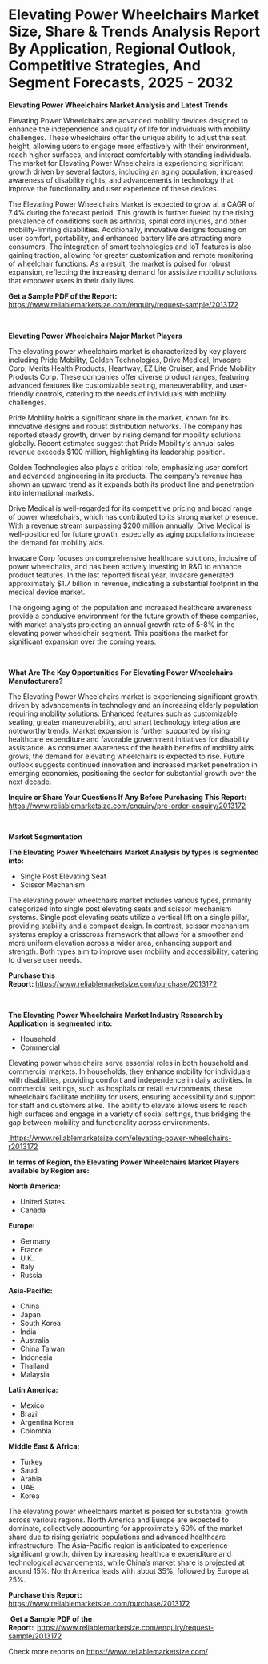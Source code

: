<p><h1>Elevating Power Wheelchairs Market Size, Share & Trends Analysis Report By Application, Regional Outlook, Competitive Strategies, And Segment Forecasts, 2025 - 2032</h1></p><p><strong>Elevating Power Wheelchairs Market Analysis and Latest Trends</strong></p>
<p><p>Elevating Power Wheelchairs are advanced mobility devices designed to enhance the independence and quality of life for individuals with mobility challenges. These wheelchairs offer the unique ability to adjust the seat height, allowing users to engage more effectively with their environment, reach higher surfaces, and interact comfortably with standing individuals. The market for Elevating Power Wheelchairs is experiencing significant growth driven by several factors, including an aging population, increased awareness of disability rights, and advancements in technology that improve the functionality and user experience of these devices.</p><p>The Elevating Power Wheelchairs Market is expected to grow at a CAGR of 7.4% during the forecast period. This growth is further fueled by the rising prevalence of conditions such as arthritis, spinal cord injuries, and other mobility-limiting disabilities. Additionally, innovative designs focusing on user comfort, portability, and enhanced battery life are attracting more consumers. The integration of smart technologies and IoT features is also gaining traction, allowing for greater customization and remote monitoring of wheelchair functions. As a result, the market is poised for robust expansion, reflecting the increasing demand for assistive mobility solutions that empower users in their daily lives.</p></p>
<p><strong>Get a Sample PDF of the Report:&nbsp;</strong> <a href="https://www.reliablemarketsize.com/enquiry/request-sample/2013172?utm_campaign=1897&utm_medium=2&utm_source=Github&utm_content=ia&utm_term=08022025&utm_id=elevating-power-wheelchairs">https://www.reliablemarketsize.com/enquiry/request-sample/2013172</a></p>
<p>&nbsp;</p>
<p><strong>Elevating Power Wheelchairs Major Market Players</strong></p>
<p><p>The elevating power wheelchairs market is characterized by key players including Pride Mobility, Golden Technologies, Drive Medical, Invacare Corp, Merits Health Products, Heartway, EZ Lite Cruiser, and Pride Mobility Products Corp. These companies offer diverse product ranges, featuring advanced features like customizable seating, maneuverability, and user-friendly controls, catering to the needs of individuals with mobility challenges.</p><p>Pride Mobility holds a significant share in the market, known for its innovative designs and robust distribution networks. The company has reported steady growth, driven by rising demand for mobility solutions globally. Recent estimates suggest that Pride Mobility's annual sales revenue exceeds $100 million, highlighting its leadership position.</p><p>Golden Technologies also plays a critical role, emphasizing user comfort and advanced engineering in its products. The company’s revenue has shown an upward trend as it expands both its product line and penetration into international markets.</p><p>Drive Medical is well-regarded for its competitive pricing and broad range of power wheelchairs, which has contributed to its strong market presence. With a revenue stream surpassing $200 million annually, Drive Medical is well-positioned for future growth, especially as aging populations increase the demand for mobility aids.</p><p>Invacare Corp focuses on comprehensive healthcare solutions, inclusive of power wheelchairs, and has been actively investing in R&D to enhance product features. In the last reported fiscal year, Invacare generated approximately $1.7 billion in revenue, indicating a substantial footprint in the medical device market.</p><p>The ongoing aging of the population and increased healthcare awareness provide a conducive environment for the future growth of these companies, with market analysts projecting an annual growth rate of 5-8% in the elevating power wheelchair segment. This positions the market for significant expansion over the coming years.</p></p>
<p>&nbsp;</p>
<p><strong>What Are The Key Opportunities For Elevating Power Wheelchairs Manufacturers?</strong></p>
<p><p>The Elevating Power Wheelchairs market is experiencing significant growth, driven by advancements in technology and an increasing elderly population requiring mobility solutions. Enhanced features such as customizable seating, greater maneuverability, and smart technology integration are noteworthy trends. Market expansion is further supported by rising healthcare expenditure and favorable government initiatives for disability assistance. As consumer awareness of the health benefits of mobility aids grows, the demand for elevating wheelchairs is expected to rise. Future outlook suggests continued innovation and increased market penetration in emerging economies, positioning the sector for substantial growth over the next decade.</p></p>
<p><strong>Inquire or Share Your Questions If Any Before Purchasing This Report:</strong> <a href="https://www.reliablemarketsize.com/enquiry/pre-order-enquiry/2013172?utm_campaign=1897&utm_medium=2&utm_source=Github&utm_content=ia&utm_term=08022025&utm_id=elevating-power-wheelchairs">https://www.reliablemarketsize.com/enquiry/pre-order-enquiry/2013172</a></p>
<p>&nbsp;</p>
<p><strong>Market Segmentation</strong></p>
<p><strong>The Elevating Power Wheelchairs Market Analysis by types is segmented into:</strong></p>
<p><ul><li>Single Post Elevating Seat</li><li>Scissor Mechanism</li></ul></p>
<p><p>The elevating power wheelchairs market includes various types, primarily categorized into single post elevating seats and scissor mechanism systems. Single post elevating seats utilize a vertical lift on a single pillar, providing stability and a compact design. In contrast, scissor mechanism systems employ a crisscross framework that allows for a smoother and more uniform elevation across a wider area, enhancing support and strength. Both types aim to improve user mobility and accessibility, catering to diverse user needs.</p></p>
<p><strong>Purchase this Report:&nbsp;</strong><a href="https://www.reliablemarketsize.com/purchase/2013172?utm_campaign=1897&utm_medium=2&utm_source=Github&utm_content=ia&utm_term=08022025&utm_id=elevating-power-wheelchairs">https://www.reliablemarketsize.com/purchase/2013172</a></p>
<p>&nbsp;</p>
<p><strong>The Elevating Power Wheelchairs Market Industry Research by Application is segmented into:</strong></p>
<p><ul><li>Household</li><li>Commercial</li></ul></p>
<p><p>Elevating power wheelchairs serve essential roles in both household and commercial markets. In households, they enhance mobility for individuals with disabilities, providing comfort and independence in daily activities. In commercial settings, such as hospitals or retail environments, these wheelchairs facilitate mobility for users, ensuring accessibility and support for staff and customers alike. The ability to elevate allows users to reach high surfaces and engage in a variety of social settings, thus bridging the gap between mobility and functionality across environments.</p></p>
<p><a href="https://www.reliablemarketsize.com/elevating-power-wheelchairs-r2013172?utm_campaign=1897&utm_medium=2&utm_source=Github&utm_content=ia&utm_term=08022025&utm_id=elevating-power-wheelchairs">&nbsp;https://www.reliablemarketsize.com/elevating-power-wheelchairs-r2013172</a></p>
<p><strong>In terms of Region, the Elevating Power Wheelchairs Market Players available by Region are:</strong></p>
<p>
    <p> <strong> North America: </strong>
        <ul>
            <li>United States</li>
            <li>Canada</li>
        </ul>
        </p> 
    <p> <strong> Europe: </strong>
        <ul>
            <li>Germany</li>
            <li>France</li>
            <li>U.K.</li>
            <li>Italy</li>
            <li>Russia</li>
        </ul>
        </p> 
    <p> <strong> Asia-Pacific: </strong>
        <ul>
            <li>China</li>
            <li>Japan</li>
            <li>South Korea</li>
            <li>India</li>
            <li>Australia</li>
            <li>China Taiwan</li>
            <li>Indonesia</li>
            <li>Thailand</li>
            <li>Malaysia</li>
        </ul>
        </p> 
    <p> <strong> Latin America: </strong>
        <ul>
            <li>Mexico</li>
            <li>Brazil</li>
            <li>Argentina Korea</li>
            <li>Colombia</li>
        </ul>
        </p> 
    <p> <strong> Middle East & Africa: </strong>
        <ul>
            <li>Turkey</li>
            <li>Saudi</li>
            <li>Arabia</li>
            <li>UAE</li>
            <li>Korea</li>
        </ul>
    </p>
    </p>
<p><p>The elevating power wheelchairs market is poised for substantial growth across various regions. North America and Europe are expected to dominate, collectively accounting for approximately 60% of the market share due to rising geriatric populations and advanced healthcare infrastructure. The Asia-Pacific region is anticipated to experience significant growth, driven by increasing healthcare expenditure and technological advancements, while China’s market share is projected at around 15%. North America leads with about 35%, followed by Europe at 25%.</p></p>
<p><strong>Purchase this Report: </strong><a href="https://www.reliablemarketsize.com/purchase/2013172?utm_campaign=1897&utm_medium=2&utm_source=Github&utm_content=ia&utm_term=08022025&utm_id=elevating-power-wheelchairs">https://www.reliablemarketsize.com/purchase/2013172</a></p>
<p>&nbsp;<strong>Get a Sample PDF of the Report:&nbsp;&nbsp;</strong><a href="https://www.reliablemarketsize.com/enquiry/request-sample/2013172?utm_campaign=1897&utm_medium=2&utm_source=Github&utm_content=ia&utm_term=08022025&utm_id=elevating-power-wheelchairs">https://www.reliablemarketsize.com/enquiry/request-sample/2013172</a></p>
<p><strong></strong></p>
<p>Check more reports on <a href="https://www.reliablemarketsize.com/?utm_campaign=1897&utm_medium=2&utm_source=Github&utm_content=ia&utm_term=08022025&utm_id=elevating-power-wheelchairs">https://www.reliablemarketsize.com/</a></p>